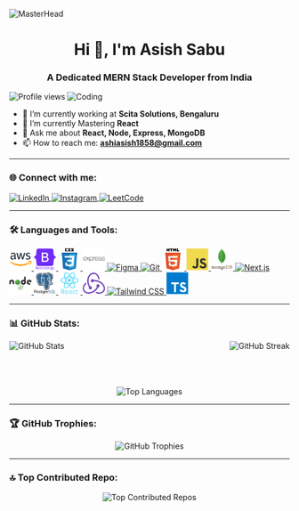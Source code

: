 ![MasterHead](https://img.freepik.com/free-photo/laptop-with-glowing-screen-table-dark-top-view-copy-space_169016-51607.jpg?t=st=1734792476~exp=1734796076~hmac=9471049b4e555988037b8d2f80f4aa0e6ff32fd32016f46cd9f6de1741ec9943&w=1380)

<h1 align="center">Hi 👋, I'm Asish Sabu</h1>
<h3 align="center">A Dedicated MERN Stack Developer from India</h3>

<img align="right" alt="Coding" width="400" src="https://img.freepik.com/free-vector/coding-concept-illustration_114360-1155.jpg?t=st=1734793551~exp=1734797151~hmac=f752deebd8c61ec24d4e64ac585503284351605bd630fb1dac9e49e3a623a445&w=740" />

<p align="left"> 
  <img src="https://komarev.com/ghpvc/?username=asishsabu&label=Profile%20views&color=0e75b6&style=flat" alt="Profile views" /> 
</p>

- 🔭 I’m currently working at **Scita Solutions, Bengaluru**
- 🌱 I’m currently Mastering **React**
- 💬 Ask me about **React, Node, Express, MongoDB**
- 📫 How to reach me: **ashiasish1858@gmail.com**

---

<h3 align="left">🌐 Connect with me:</h3>
<p align="left">
  <a href="https://linkedin.com/in/asish-sabu" target="_blank">
    <img align="center" src="https://raw.githubusercontent.com/rahuldkjain/github-profile-readme-generator/master/src/images/icons/Social/linked-in-alt.svg" alt="LinkedIn" height="30" width="40" />
  </a>
  <a href="https://instagram.com/asish__sabu" target="_blank">
    <img align="center" src="https://raw.githubusercontent.com/rahuldkjain/github-profile-readme-generator/master/src/images/icons/Social/instagram.svg" alt="Instagram" height="30" width="40" />
  </a>
  <a href="https://www.leetcode.com/asishsabu" target="_blank">
    <img align="center" src="https://raw.githubusercontent.com/rahuldkjain/github-profile-readme-generator/master/src/images/icons/Social/leet-code.svg" alt="LeetCode" height="30" width="40" />
  </a>
</p>

---

<h3 align="left">🛠️ Languages and Tools:</h3>
<p align="left">
  <a href="https://aws.amazon.com" target="_blank">
    <img src="https://raw.githubusercontent.com/devicons/devicon/master/icons/amazonwebservices/amazonwebservices-original-wordmark.svg" alt="AWS" width="40" height="40" />
  </a>
  <a href="https://getbootstrap.com" target="_blank">
    <img src="https://raw.githubusercontent.com/devicons/devicon/master/icons/bootstrap/bootstrap-plain-wordmark.svg" alt="Bootstrap" width="40" height="40" />
  </a>
  <a href="https://www.w3schools.com/css/" target="_blank">
    <img src="https://raw.githubusercontent.com/devicons/devicon/master/icons/css3/css3-original-wordmark.svg" alt="CSS3" width="40" height="40" />
  </a>
  <a href="https://expressjs.com" target="_blank">
    <img src="https://raw.githubusercontent.com/devicons/devicon/master/icons/express/express-original-wordmark.svg" alt="Express.js" width="40" height="40" />
  </a>
  <a href="https://www.figma.com/" target="_blank">
    <img src="https://www.vectorlogo.zone/logos/figma/figma-icon.svg" alt="Figma" width="40" height="40" />
  </a>
  <a href="https://git-scm.com/" target="_blank">
    <img src="https://www.vectorlogo.zone/logos/git-scm/git-scm-icon.svg" alt="Git" width="40" height="40" />
  </a>
  <a href="https://www.w3.org/html/" target="_blank">
    <img src="https://raw.githubusercontent.com/devicons/devicon/master/icons/html5/html5-original-wordmark.svg" alt="HTML5" width="40" height="40" />
  </a>
  <a href="https://developer.mozilla.org/en-US/docs/Web/JavaScript" target="_blank">
    <img src="https://raw.githubusercontent.com/devicons/devicon/master/icons/javascript/javascript-original.svg" alt="JavaScript" width="40" height="40" />
  </a>
  <a href="https://www.mongodb.com/" target="_blank">
    <img src="https://raw.githubusercontent.com/devicons/devicon/master/icons/mongodb/mongodb-original-wordmark.svg" alt="MongoDB" width="40" height="40" />
  </a>
  <a href="https://nextjs.org/" target="_blank">
    <img src="https://cdn.worldvectorlogo.com/logos/nextjs-2.svg" alt="Next.js" width="40" height="40" />
  </a>
  <a href="https://nodejs.org" target="_blank">
    <img src="https://raw.githubusercontent.com/devicons/devicon/master/icons/nodejs/nodejs-original-wordmark.svg" alt="Node.js" width="40" height="40" />
  </a>
  <a href="https://www.postgresql.org" target="_blank">
    <img src="https://raw.githubusercontent.com/devicons/devicon/master/icons/postgresql/postgresql-original-wordmark.svg" alt="PostgreSQL" width="40" height="40" />
  </a>
  <a href="https://reactjs.org/" target="_blank">
    <img src="https://raw.githubusercontent.com/devicons/devicon/master/icons/react/react-original-wordmark.svg" alt="React" width="40" height="40" />
  </a>
  <a href="https://redux.js.org" target="_blank">
    <img src="https://raw.githubusercontent.com/devicons/devicon/master/icons/redux/redux-original.svg" alt="Redux" width="40" height="40" />
  </a>
  <a href="https://tailwindcss.com/" target="_blank">
    <img src="https://www.vectorlogo.zone/logos/tailwindcss/tailwindcss-icon.svg" alt="Tailwind CSS" width="40" height="40" />
  </a>
  <a href="https://www.typescriptlang.org/" target="_blank">
    <img src="https://raw.githubusercontent.com/devicons/devicon/master/icons/typescript/typescript-original.svg" alt="TypeScript" width="40" height="40" />
  </a>
</p>

---

<h3 align="left">📊 GitHub Stats:</h3>
<p align="center">
  <img align="left" src="https://github-readme-stats.vercel.app/api?username=AsishSabu&theme=dark&hide_border=false&include_all_commits=false&count_private=false" alt="GitHub Stats" />
  <img align="right" src="https://github-readme-streak-stats.herokuapp.com/?user=AsishSabu&theme=dark&hide_border=false" alt="GitHub Streak" />
</p>

<br /><br /><br /><br />

<p align="center">
  <img src="https://github-readme-stats.vercel.app/api/top-langs/?username=AsishSabu&theme=dark&hide_border=false&include_all_commits=false&count_private=false&layout=compact" alt="Top Languages" />
</p>

---

<h3 align="left">🏆 GitHub Trophies:</h3>
<p align="center">
  <img src="https://github-profile-trophy.vercel.app/?username=AsishSabu&theme=radical&no-frame=true&no-bg=false&margin-w=4" alt="GitHub Trophies" />
</p>

---

<h3 align="left">🔝 Top Contributed Repo:</h3>
<p align="center">
  <img src="https://github-contributor-stats.vercel.app/api?username=AsishSabu&limit=5&theme=dark&combine_all_yearly_contributions=true" alt="Top Contributed Repos" />
</p>



